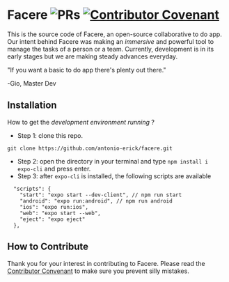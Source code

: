 # Facere ![PRs](https://img.shields.io/badge/PRs-welcome-green) [![Contributor Covenant](https://img.shields.io/badge/Contributor%20Covenant-2.1-4baaaa.svg)](code_of_conduct.md)
This is the source code of Facere, an open-source collaborative to do app. Our intent behind Facere was making an *immersive* and powerful tool to manage the tasks of a person or a team. Currently, development is in its early stages but we are making steady advances everyday.

"If you want a basic to do app there's plenty out there."

   -Gio, Master Dev
## Installation

How to get the  *development environment running* ?

- Step 1: clone this repo.

`git clone https://github.com/antonio-erick/facere.git`
- Step 2: open the directory in your terminal and type `npm install i expo-cli` and press enter.
- Step 3: after `expo-cli` is installed, the following scripts are available
```
  "scripts": {
    "start": "expo start --dev-client", // npm run start
    "android": "expo run:android", // npm run android
    "ios": "expo run:ios",
    "web": "expo start --web",
    "eject": "expo eject"
  },
```

## How to Contribute
Thank you for your interest in contributing to Facere. Please read the [Contributor Convenant](https://www.contributor-covenant.org/version/2/1/code_of_conduct/) to make sure you prevent silly mistakes.
